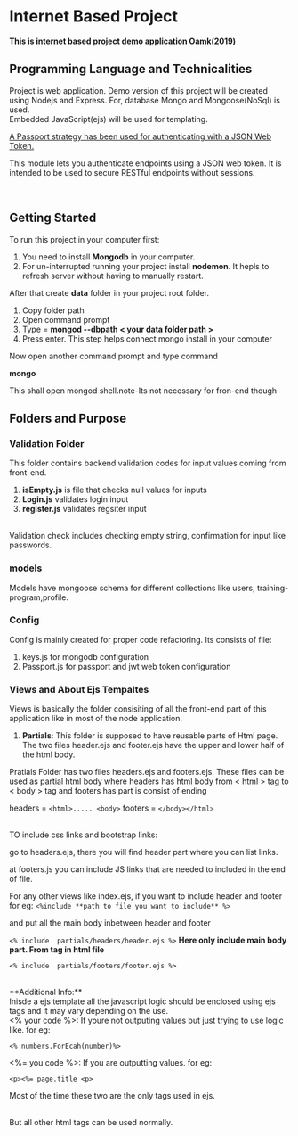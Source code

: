 # Internet Based Project #

**This is internet based project demo application Oamk(2019)**<br>

## Programming Language and Technicalities
 Project is web application. Demo version of this project will be created using Nodejs and Express. For, database Mongo and Mongoose(NoSql) is used. <br>
 Embedded JavaScript(ejs) will be used for templating. <br>

[A Passport strategy has been used for authenticating with a JSON Web Token.](https://www.npmjs.com/package/passport-jwt)<br>

This module lets you authenticate endpoints using a JSON web token. It is intended to be used to secure RESTful endpoints without sessions.

<br>

## Getting Started

To run this project in your computer first:
1. You need to install **Mongodb** in your computer. 
2. For un-interrupted running your project install **nodemon**. It hepls to refresh server without having to manually restart.

After that create **data** folder in your project root folder.
1. Copy folder path 
2. Open command prompt
3. Type = **mongod --dbpath < your data folder path >**
4. Press enter. 
This step helps connect mongo install in your computer <br>

Now open another command prompt and type command<br>

**mongo** <br>

This shall open mongod shell.note-Its not necessary for fron-end though <br>





## Folders and Purpose ##

### Validation Folder ###
This folder contains backend validation codes for input values coming from front-end.

 1. **isEmpty.js** is file that checks null values for inputs
 2. **Login.js** validates login input
 3. **register.js** validates regsiter input
 <br>
 Validation check includes checking empty string, confirmation for input like passwords.
 <br>

 ### models ###
 Models have mongoose schema for different collections like users, training-program,profile.

 ### Config ###
 Config is mainly created for proper code refactoring. Its consists of file:<br>
 1.  keys.js for mongodb configuration 
 2. Passport.js for passport and jwt web token configuration 


### Views and About Ejs Tempaltes ###

Views is basically the folder consisiting of all the front-end part of this application like in most of the node application.<br>
 1. **Partials**: This folder is supposed to have reusable parts of Html page. The two files header.ejs and footer.ejs have the upper and lower half of the html body.<br>

 Pratials Folder has two files headers.ejs and footers.ejs. These files can be used as partial html body where headers has html body from < html > tag to < body > tag and footers has part is consist of ending
 
 headers = `<html>..... <body>`
footers = `</body></html>`
 
 <br>
 TO include css links and bootstrap links:<br>

 go to headers.ejs, there you will find header part where you can list links.

 at footers.js you can include JS links that are needed to included in the end of file.<br>

 For any other views like index.ejs, if you want to include header and footer for eg:
  `<%include **path to file you want to include** %>` 

  and put all the main body inbetween header and footer <br>

  

  `<% include  partials/headers/header.ejs %>`
 **Here only include main body part. From <body> tag in html file**

`<% include  partials/footers/footer.ejs %>`


<br>
**Additional Info:** <br>
 Inisde a ejs template all the javascript logic should be enclosed using ejs tags and it may vary depending on the use. <br>
 <% your code %>: If youre not outputing values but just trying to use logic like. for eg:
 
 `<% numbers.ForEcah(number)%>` 

 <%= you code %>: If you are outputting values. for eg: 

 `<p><%= page.title <p>`

 Most of the time these two are the only tags used in ejs.

 <br>
 But all other html tags can be used normally.


